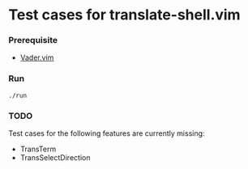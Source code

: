 # Test cases for translate-shell.vim

### Prerequisite

- [Vader.vim](https://github.com/junegunn/vader.vim)

### Run

```
./run
```

### TODO

Test cases for the following features are currently missing:

* TransTerm
* TransSelectDirection
